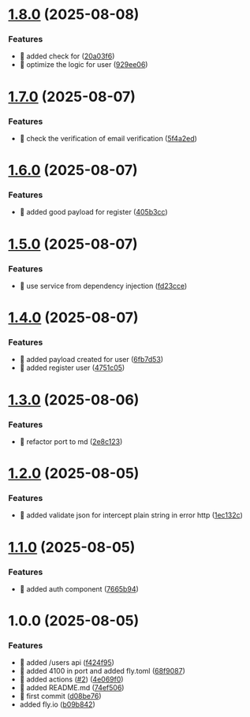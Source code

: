# [1.8.0](https://github.com/NsdHSO/auth/compare/v1.7.0...v1.8.0) (2025-08-08)


### Features

* 🎸 added check for ([20a03f6](https://github.com/NsdHSO/auth/commit/20a03f640466fca5cb82db2f95344cd35d742ddf))
* 🎸 optimize the logic for user ([929ee06](https://github.com/NsdHSO/auth/commit/929ee06dcc5e1a2f930cd908f94d057e28cd3518))

# [1.7.0](https://github.com/NsdHSO/auth/compare/v1.6.0...v1.7.0) (2025-08-07)


### Features

* 🎸 check the verification of email verification ([5f4a2ed](https://github.com/NsdHSO/auth/commit/5f4a2ed8c9c7e44fecfd929609ef3c20d4609897))

# [1.6.0](https://github.com/NsdHSO/auth/compare/v1.5.0...v1.6.0) (2025-08-07)


### Features

* 🎸 added good payload for register ([405b3cc](https://github.com/NsdHSO/auth/commit/405b3ccc5418019c6bb43e359bbdc4e3e4fe9221))

# [1.5.0](https://github.com/NsdHSO/auth/compare/v1.4.0...v1.5.0) (2025-08-07)


### Features

* 🎸 use service from dependency injection ([fd23cce](https://github.com/NsdHSO/auth/commit/fd23cce8961f411ae277597d24b04d5ba84626e0))

# [1.4.0](https://github.com/NsdHSO/auth/compare/v1.3.0...v1.4.0) (2025-08-07)


### Features

* 🎸 added payload created for user ([6fb7d53](https://github.com/NsdHSO/auth/commit/6fb7d5364115eb9e6a346a98b29745d13031f469))
* 🎸 added register user ([4751c05](https://github.com/NsdHSO/auth/commit/4751c05e8d37dcd0316494bb1c1d69886ee9ec2e))

# [1.3.0](https://github.com/NsdHSO/auth/compare/v1.2.0...v1.3.0) (2025-08-06)


### Features

* 🎸 refactor port to md ([2e8c123](https://github.com/NsdHSO/auth/commit/2e8c1238f35ded94dc808f98ae0dee1f5cf05819))

# [1.2.0](https://github.com/NsdHSO/auth/compare/v1.1.0...v1.2.0) (2025-08-05)


### Features

* 🎸 added validate json for intercept plain string in error http ([1ec132c](https://github.com/NsdHSO/auth/commit/1ec132c61d90c709546251e9c63dcf3028d5733d))

# [1.1.0](https://github.com/NsdHSO/auth/compare/v1.0.0...v1.1.0) (2025-08-05)


### Features

* 🎸 added auth component ([7665b94](https://github.com/NsdHSO/auth/commit/7665b948ebec80f5419cebc743b85d06783060ee))

# 1.0.0 (2025-08-05)


### Features

* 🎸 added /users api ([f424f95](https://github.com/NsdHSO/auth/commit/f424f95e477876998317895c54786ffad5bf4b01))
* 🎸 added 4100 in port and added fly.toml ([68f9087](https://github.com/NsdHSO/auth/commit/68f90870ee6ed6165b52377b4cee430348f1ca5f))
* 🎸 added actions ([#2](https://github.com/NsdHSO/auth/issues/2)) ([4e069f0](https://github.com/NsdHSO/auth/commit/4e069f0ac98e984c15a31773d6faf5cb1c00af42))
* 🎸 added README.md ([74ef506](https://github.com/NsdHSO/auth/commit/74ef506d69b200e57571d8a00e8116525f0d3ae9))
* 🎸 first commit ([d08be76](https://github.com/NsdHSO/auth/commit/d08be76de958bb6eac7793be4088b82a6b5afc7a))
* added fly.io  ([b09b842](https://github.com/NsdHSO/auth/commit/b09b842f5a8f2642459573ac33acee5a4d9ece24))
